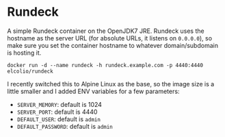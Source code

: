 Rundeck
=======

A simple Rundeck container on the OpenJDK7 JRE. Rundeck uses the hostname as the server URL (for absolute URLs, it listens on `0.0.0.0`), so make sure you set the container hostname to whatever domain/subdomain is hosting it.

    docker run -d --name rundeck -h rundeck.example.com -p 4440:4440 elcolio/rundeck

I recently switched this to Alpine Linux as the base, so the image size is a little smaller and I added ENV variables for a few parameters:
  - `SERVER_MEMORY`: default is 1024
  - `SERVER_PORT`: default is 4440
  - `DEFAULT_USER`: default is `admin`
  - `DEFAULT_PASSWORD`: default is `admin`
